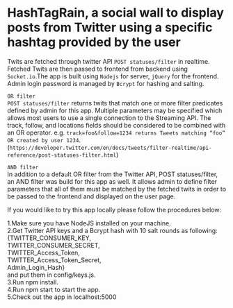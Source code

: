 # HashTagRain, a social wall to display posts from Twitter using a specific hashtag provided by the user  

Twits are fetched through twitter API `POST statuses/filter` in realtime. Fetched Twits are then passed to frontend from backend using `Socket.io`.The app is built using `Nodejs` for server, `jQuery` for the frontend. Admin login password is managed by  `Bcrypt` for hashing and salting.  

`OR filter`  
`POST statuses/filter` returns twits that match one or more filter predicates defined by admin for this app. Multiple parameters may be specified which allows most users to use a single connection to the Streaming API. The track, follow, and locations fields should be considered to be combined with an OR operator. e.g. `track=foo&follow=1234 returns Tweets matching “foo” OR created by user 1234`.  
(`https://developer.twitter.com/en/docs/tweets/filter-realtime/api-reference/post-statuses-filter.html`)  

`AND filter`  
In addition to a default OR filter from the Twitter API, POST statuses/filter, an AND filter was build for this app as well. It allows admin to define filter parameters that all of them must be matched by the fetched twits in order to be passed to the frontend and displayed on the user page.

If you would like to try this app locally please follow the procedures below:

1.Make sure you have NodeJS installed on your machine.<br />2.Get Twitter API keys and a Bcrypt hash with 10 salt rounds as following:  
{TWITTER_CONSUMER_KEY,   
 TWITTER_CONSUMER_SECRET,   
 TWITTER_Access_Token,   
 TWITTER_Access_Token_Secret,  
 Admin_Login_Hash}  
 and put them in config/keys.js.  
3.Run npm install.  
4.Run npm start to start the app.  
5.Check out the app in localhost:5000  
